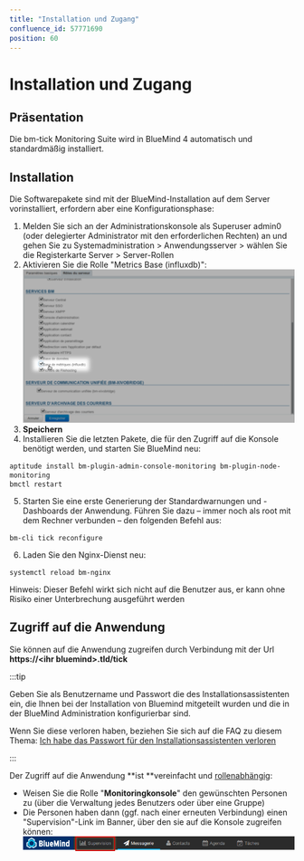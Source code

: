 ```yaml
---
title: "Installation und Zugang"
confluence_id: 57771690
position: 60
---
```

# Installation und Zugang


## Präsentation

Die bm-tick Monitoring Suite wird in BlueMind 4 automatisch und standardmäßig installiert.


## Installation

Die Softwarepakete sind mit der BlueMind-Installation auf dem Server vorinstalliert, erfordern aber eine Konfigurationsphase:

1. Melden Sie sich an der Administrationskonsole als Superuser admin0 (oder delegierter Administrator mit den erforderlichen Rechten) an und gehen Sie zu Systemadministration > Anwendungsserver > wählen Sie die Registerkarte Server > Server-Rollen
2. Aktivieren Sie die Rolle "Metrics Base (influxdb)":![](../../../attachments/57771690/57771692.png)
3. ****Speichern****
4. Installieren Sie die letzten Pakete, die für den Zugriff auf die Konsole benötigt werden, und starten Sie BlueMind neu:


```
aptitude install bm-plugin-admin-console-monitoring bm-plugin-node-monitoring
bmctl restart
```


5. Starten Sie eine erste Generierung der Standardwarnungen und -Dashboards der Anwendung. Führen Sie dazu – immer noch als root mit dem Rechner verbunden – den folgenden Befehl aus:


```
bm-cli tick reconfigure
```


6. Laden Sie den Nginx-Dienst neu:


```
systemctl reload bm-nginx
```

Hinweis: Dieser Befehl wirkt sich nicht auf die Benutzer aus, er kann ohne Risiko einer Unterbrechung ausgeführt werden


## Zugriff auf die Anwendung

Sie können auf die Anwendung zugreifen durch Verbindung mit der Url **https://&lt;ihr bluemind>.tld/tick**


:::tip

Geben Sie als Benutzername und Passwort die des Installationsassistenten ein, die Ihnen bei der Installation von Bluemind mitgeteilt wurden und die in der BlueMind Administration konfigurierbar sind.

Wenn Sie diese verloren haben, beziehen Sie sich auf die FAQ zu diesem Thema: [Ich habe das Passwort für den Installationsassistenten verloren](/FAQ_Foire_aux_questions_/#FAQ-swpassword)

:::

Der Zugriff auf die Anwendung **ist **vereinfacht und [rollenabhängig](/Guide_de_l_administrateur/Gestion_des_entités/Utilisateurs/Les_rôles_droits_d_accès_et_d_administration/):

- Weisen Sie die Rolle "**Monitoringkonsole**" den gewünschten Personen zu (über die Verwaltung jedes Benutzers oder über eine Gruppe)
- Die Personen haben dann (ggf. nach einer erneuten Verbindung) einen "Supervision"-Link im Banner, über den sie auf die Konsole zugreifen können:![](../../../attachments/57771690/57771694.png)



